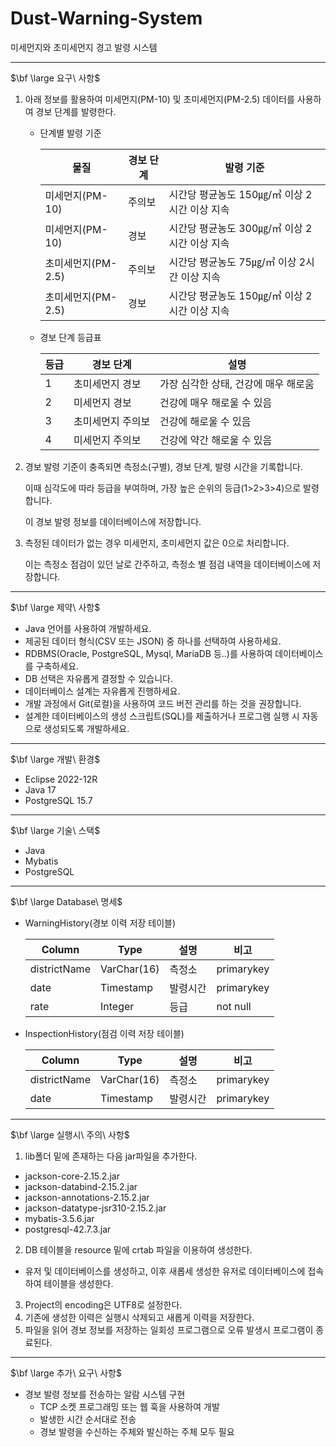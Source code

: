 # Dust-Warning-System
미세먼지와 초미세먼지 경고 발령 시스템

--- 

$\bf \large 요구\ 사항$

1. 아래 정보를 활용하여 미세먼지(PM-10) 및 초미세먼지(PM-2.5) 데이터를 사용하여 경보 단계를 발령한다.
    - 단계별 발령 기준
        
        
        | 물질 | 경보 단계 | 발령 기준 |
        | --- | --- | --- |
        | 미세먼지(PM-10) | 주의보 | 시간당 평균농도 150㎍/㎥ 이상 2시간 이상 지속 |
        | 미세먼지(PM-10) | 경보 | 시간당 평균농도 300㎍/㎥ 이상 2시간 이상 지속 |
        | 초미세먼지(PM-2.5) | 주의보 | 시간당 평균농도 75㎍/㎥ 이상 2시간 이상 지속 |
        | 초미세먼지(PM-2.5) | 경보 | 시간당 평균농도 150㎍/㎥ 이상 2시간 이상 지속 |
    - 경보 단계 등급표
        
        
        | 등급 | 경보 단계 | 설명 |
        | --- | --- | --- |
        | 1 | 초미세먼지 경보 | 가장 심각한 상태, 건강에 매우 해로움 |
        | 2 | 미세먼지 경보 | 건강에 매우 해로울 수 있음 |
        | 3 | 초미세먼지 주의보 | 건강에 해로울 수 있음 |
        | 4 | 미세먼지 주의보 | 건강에 약간 해로울 수 있음 |
2. 경보 발령 기준이 충족되면 측정소(구별), 경보 단계, 발령 시간을 기록합니다.
    
    이때 심각도에 따라 등급을 부여하며, 가장 높은 순위의 등급(1>2>3>4)으로 발령합니다.
    
    이 경보 발령 정보를 데이터베이스에 저장합니다.
    
3. 측정된 데이터가 없는 경우 미세먼지, 초미세먼지 값은 0으로 처리합니다.
    
    이는 측정소 점검이 있던 날로 간주하고, 측정소 별 점검 내역을 데이터베이스에 저장합니다.
    

---

$\bf \large 제약\ 사항$

- Java 언어를 사용하여 개발하세요.
- 제공된 데이터 형식(CSV 또는 JSON) 중 하나를 선택하여 사용하세요.
- RDBMS(Oracle, PostgreSQL, Mysql, MariaDB 등..)를 사용하여 데이터베이스를 구축하세요.
- DB 선택은 자유롭게 결정할 수 있습니다.
- 데이터베이스 설계는 자유롭게 진행하세요.
- 개발 과정에서 Git(로컬)을 사용하여 코드 버전 관리를 하는 것을 권장합니다.
- 설계한 데이터베이스의 생성 스크립트(SQL)를 제출하거나 프로그램 실행 시 자동으로 생성되도록 개발하세요.


---

$\bf \large 개발\ 환경$

- Eclipse 2022-12R
- Java 17
- PostgreSQL 15.7

---

$\bf \large 기술\ 스택$

- Java
- Mybatis
- PostgreSQL

---

$\bf \large Database\ 명세$

- WarningHistory(경보 이력 저장 테이블)
    
    
    | Column | Type | 설명 | 비고 |
    | --- | --- | --- | --- |
    | districtName | VarChar(16) | 측정소 | primarykey |
    | date | Timestamp | 발령시간 | primarykey |
    | rate | Integer | 등급 | not null |
- InspectionHistory(점검 이력 저장 테이블)
    
    
    | Column | Type | 설명 | 비고 |
    | --- | --- | --- | --- |
    | districtName | VarChar(16) | 측정소 | primarykey |
    | date | Timestamp | 발령시간 | primarykey |
   

---

$\bf \large 실행시\ 주의\ 사항$  

1. lib폴더 밑에 존재하는 다음 jar파일을 추가한다.
- jackson-core-2.15.2.jar
- jackson-databind-2.15.2.jar
- jackson-annotations-2.15.2.jar
- jackson-datatype-jsr310-2.15.2.jar
- mybatis-3.5.6.jar
- postgresql-42.7.3.jar
2. DB 테이블을 resource 밑에 crtab 파일을 이용하여 생성한다.
- 유저 및 데이터베이스를 생성하고, 이후 새롭세 생성한 유저로 데이터베이스에 접속하여 테이블을 생성한다.
3. Project의 encoding은 UTF8로 설정한다.
4. 기존에 생성한 이력은 실행시 삭제되고 새롭게 이력을 저장한다.
5. 파일을 읽어 경보 정보를 저장하는 일회성 프로그램으로 오류 발생시 프로그램이 종료된다.

---

$\bf \large 추가\ 요구\ 사항$

- 경보 발령 정보를 전송하는 알람 시스템 구현
    - TCP 소켓 프로그래밍 또는 웹 훅을 사용하여 개발
    - 발생한 시간 순서대로 전송
    - 경보 발령을 수신하는 주체와 발신하는 주체 모두 필요

